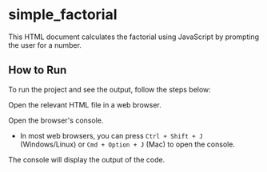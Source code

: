 # simple_factorial

This HTML document calculates the factorial using JavaScript by prompting the user for a number.

## How to Run

To run the project and see the output, follow the steps below:

Open the relevant HTML file in a web browser.

Open the browser's console.
- In most web browsers, you can press `Ctrl + Shift + J` (Windows/Linux) or `Cmd + Option + J` (Mac) to open the console.

The console will display the output of the code.
